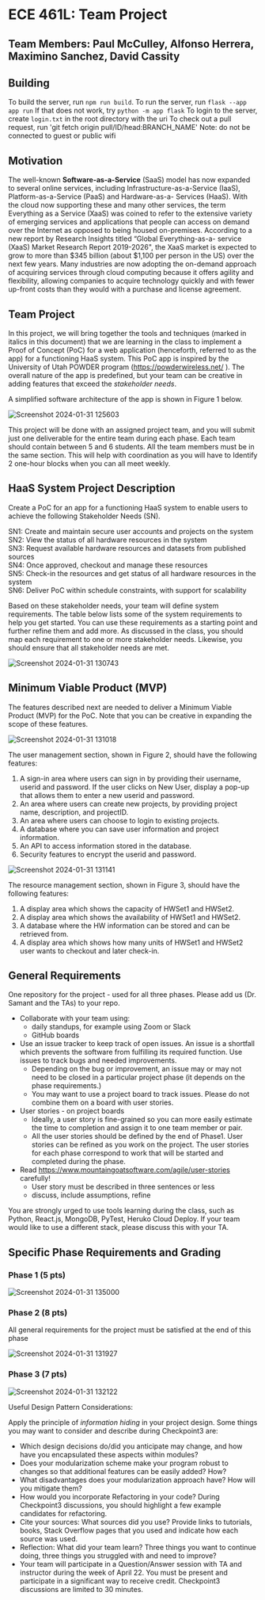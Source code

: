 # ECE 461L: Team Project
## Team Members: Paul McCulley, Alfonso Herrera, Maximino Sanchez, David Cassity

## Building
To build the server, run `npm run build`. To run the server, run `flask --app app run`
If that does not work, try `python -m app flask`
To login to the server, create `login.txt` in the root directory with the uri
To check out a pull request, run 'git fetch origin pull/ID/head:BRANCH_NAME'
Note: do not be connected to guest or public wifi

## Motivation
The well-known **Software-as-a-Service** (SaaS) model has now expanded to several online services,
including Infrastructure-as-a-Service (IaaS), Platform-as-a-Service (PaaS) and Hardware-as-a-
Services (HaaS). With the cloud now supporting these and many other services, the term
Everything as a Service (XaaS) was coined to refer to the extensive variety of emerging services
and applications that people can access on demand over the Internet as opposed to being housed
on-premises. According to a new report by Research Insights titled “Global Everything-as-a-
service (XaaS) Market Research Report 2019-2026", the XaaS market is expected to grow to more
than $345 billion (about $1,100 per person in the US) over the next few years. Many industries
are now adopting the on-demand approach of acquiring services through cloud computing
because it offers agility and flexibility, allowing companies to acquire technology quickly and with
fewer up-front costs than they would with a purchase and license agreement.

## Team Project
In this project, we will bring together the tools and techniques (marked in italics in this document)
that we are learning in the class to implement a Proof of Concept (PoC) for a web application
(henceforth, referred to as the app) for a functioning HaaS system. This PoC app is inspired by
the University of Utah POWDER program (https://powderwireless.net/ ). The overall nature of
the app is predefined, but your team can be creative in adding features that exceed the
_stakeholder needs_.

A simplified software architecture of the app is shown in Figure 1 below.

![Screenshot 2024-01-31 125603](https://github.com/DavidCassity/ECE461LSoftwareProject_Team5/assets/93953735/8f9c0638-99d9-4566-89c5-ca0e9301087d)

This project will be done with an assigned project team, and you will submit just one
deliverable for the entire team during each phase. Each team should contain between 5 and 6
students. All the team members must be in the same section. This will help with coordination as
you will have to Identify 2 one-hour blocks when you can all meet weekly.

## HaaS System Project Description

Create a PoC for an app for a functioning HaaS system to enable users to achieve the following
Stakeholder Needs (SN).

SN1: Create and maintain secure user accounts and projects on the system<br />
SN2: View the status of all hardware resources in the system<br />
SN3: Request available hardware resources and datasets from published sources<br />
SN4: Once approved, checkout and manage these resources<br />
SN5: Check-in the resources and get status of all hardware resources in the system<br />
SN6: Deliver PoC within schedule constraints, with support for scalability<br />

Based on these stakeholder needs, your team will define system requirements. The table below
lists some of the system requirements to help you get started. You can use these requirements
as a starting point and further refine them and add more. As discussed in the class, you should
map each requirement to one or more stakeholder needs. Likewise, you should ensure that all
stakeholder needs are met.

![Screenshot 2024-01-31 130743](https://github.com/DavidCassity/ECE461LSoftwareProject_Team5/assets/93953735/873568b7-8508-4d9a-b89d-530887bf938a)

## Minimum Viable Product (MVP)

The features described next are needed to deliver a Minimum Viable Product (MVP) for the
PoC. Note that you can be creative in expanding the scope of these features.

![Screenshot 2024-01-31 131018](https://github.com/DavidCassity/ECE461LSoftwareProject_Team5/assets/93953735/fd7fe294-b7f5-44f0-b3e7-f332f86e5e34)

The user management section, shown in Figure 2, should have the following features:

1. A sign-in area where users can sign in by providing their username, userid and
password. If the user clicks on New User, display a pop-up that allows them to enter a
new userid and password.
2. An area where users can create new projects, by providing project name, description,
and projectID.
3. An area where users can choose to login to existing projects.
4. A database where you can save user information and project information.
5. An API to access information stored in the database.
6. Security features to encrypt the userid and password.

![Screenshot 2024-01-31 131141](https://github.com/DavidCassity/ECE461LSoftwareProject_Team5/assets/93953735/1e36fd73-526d-49ff-b63f-d6a4759bb19e)

The resource management section, shown in Figure 3, should have the following features:
1. A display area which shows the capacity of HWSet1 and HWSet2.
2. A display area which shows the availability of HWSet1 and HWSet2.
3. A database where the HW information can be stored and can be retrieved from.
4. A display area which shows how many units of HWSet1 and HWSet2 user wants to
checkout and later check-in.

## General Requirements

One repository for the project - used for all three phases. Please add us (Dr. Samant and
the TAs) to your repo.

* Collaborate with your team using: 
  * daily standups, for example using Zoom or Slack
  * GitHub boards
* Use an issue tracker to keep track of open issues. An issue is a shortfall which prevents
the software from fulfilling its required function. Use issues to track bugs and needed
improvements.
  * Depending on the bug or improvement, an issue may or may not need to be closed
    in a particular project phase (it depends on the phase requirements.)
  * You may want to use a project board to track issues. Please do not combine them
   on a board with user stories.
* User stories - on project boards
  * Ideally, a user story is fine-grained so you can more easily estimate the time to
    completion and assign it to one team member or pair.
  * All the user stories should be defined by the end of Phase1. User stories can be
    refined as you work on the project. The user stories for each phase correspond to
    work that will be started and completed during the phase.
* Read https://www.mountaingoatsoftware.com/agile/user-stories carefully!
  * User story must be described in three sentences or less
  * discuss, include assumptions, refine
  
You are strongly urged to use tools learning during the class, such as Python, React.js,
MongoDB, PyTest, Heruko Cloud Deploy. If your team would like to use a different stack, please
discuss this with your TA.

## Specific Phase Requirements and Grading

### Phase 1 (5 pts)

![Screenshot 2024-01-31 135000](https://github.com/DavidCassity/ECE461LSoftwareProject_Team5/assets/93953735/b3051626-c2e1-43d7-aea2-cb1e8a340401)

### Phase 2 (8 pts)

All general requirements for the project must be satisfied at the end of this phase

![Screenshot 2024-01-31 131927](https://github.com/DavidCassity/ECE461LSoftwareProject_Team5/assets/93953735/81cff510-c7f8-4323-898f-362072382ac8)

### Phase 3 (7 pts)

![Screenshot 2024-01-31 132122](https://github.com/DavidCassity/ECE461LSoftwareProject_Team5/assets/93953735/4041acf3-8807-4844-86f7-38506122a2d1)

Useful Design Pattern Considerations:<br />

Apply the principle of _information hiding_ in your project design. Some things you may want to
consider and describe during Checkpoint3 are:

* Which design decisions do/did you anticipate may change, and how have you
encapsulated these aspects within modules?
* Does your modularization scheme make your program robust to changes so that
additional features can be easily added? How?
* What disadvantages does your modularization approach have? How will you mitigate
them?
* How would you incorporate Refactoring in your code? During Checkpoint3 discussions,
you should highlight a few example candidates for refactoring.
* Cite your sources: What sources did you use? Provide links to tutorials, books, Stack
Overflow pages that you used and indicate how each source was used.
* Reflection: What did your team learn? Three things you want to continue doing, three
things you struggled with and need to improve?
* Your team will participate in a Question/Answer session with TA and instructor during
the week of April 22. You must be present and participate in a significant way to receive
credit. Checkpoint3 discussions are limited to 30 minutes.
